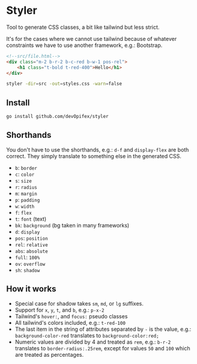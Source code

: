 # Styler

Tool to generate CSS classes, a bit like tailwind but less strict.

It's for the cases where we cannot use tailwind because of whatever
constraints we have to use another framework, e.g.: Bootstrap.

```html
<!--src/file.html-->
<div class="m-2 b-r-2 b-c-red b-w-1 pos-rel">
    <h1 class="t-bold t-red-400">Hello</h1>
</div>
```

```bash
styler -dir=src -out=styles.css -warn=false
```

## Install

```bash
go install github.com/devOpifex/styler
```

## Shorthands

You don't have to use the shorthands, 
e.g.: `d-f` and `display-flex` are both correct.
They simply translate to something else in the generated
CSS.

- `b`: `border`
- `c`: `color`
- `s`: `size`
- `r`: `radius`
- `m`: `margin`
- `p`: `padding`
- `w`: `width`
- `f`: `flex`
- `t`: `font` (text)
- `bk`: `background` (bg taken in many frameworks)
- `d`: `display`
- `pos`: `position`
- `rel`: `relative`
- `abs`: `absolute`
- `full`: `100%`
- `ov`: `overflow`
- `sh`: `shadow`

## How it works

- Special case for shadow takes `sm`, `md`, or `lg` suffixes.
- Support for `x`, `y`, `t`, and `b`, e.g.: `p-x-2`
- Tailwind's `hover:`, and `focus:` pseudo classes
- All tailwind's colors included, e.g.: `t-red-100`
- The last item in the string of attributes separated by `-` is the value, 
e.g.: `background-color-red` translates to `background-color:red;`
- Numeric values are divided by 4 and treated as `rem`, e.g.: `b-r-2` translates
to `border-radius:.25rem`, except for values `50` and `100` which are
treated as percentages.

